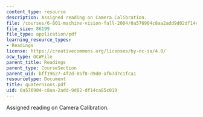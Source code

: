 ```yaml
---
content_type: resource
description: Assigned reading on Camera Calibration.
file: /courses/6-801-machine-vision-fall-2004/0a576904c8aa2add9d02df14ca85c019_quaternions.pdf
file_size: 86199
file_type: application/pdf
learning_resource_types:
- Readings
license: https://creativecommons.org/licenses/by-nc-sa/4.0/
ocw_type: OCWFile
parent_title: Readings
parent_type: CourseSection
parent_uid: bff19627-4f2d-85f8-d9d0-af67d7c1fca1
resourcetype: Document
title: quaternions.pdf
uid: 0a576904-c8aa-2add-9d02-df14ca85c019
---
```

Assigned reading on Camera Calibration.